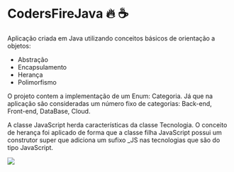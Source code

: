 # CodersFireJava :fire: :coffee:

Aplicação criada em Java utilizando conceitos básicos de orientação a objetos: 

+ Abstração
+ Encapsulamento
+ Herança
+ Polimorfismo


O projeto contem a implementação de um Enum: Categoria. 
Já que na aplicação são consideradas um número fixo de categorias: Back-end, Front-end, DataBase, Cloud.

A classe JavaScript herda características da classe Tecnologia. 
O conceito de herança foi aplicado de forma que a classe filha JavaScript possui um construtor super que adiciona um sufixo _JS nas tecnologias que são do tipo JavaScript.









<div>
  <a href="https://www.linkedin.com/in/rodrigo-silva-186702138">
  <img src="https://img.shields.io/badge/LinkedIn-0077B5?style=for-the-badge&logo=linkedin&logoColor=white"/>
</div>


